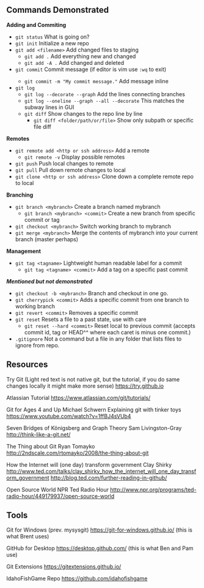 Commands Demonstrated
----------
**Adding and Commiting**
- `git status` What is going on?
- `git init` Initialize a new repo
- `git add <filename>` Add changed files to staging
  - `git add .` Add everything new and changed
  - `git add -A .` Add changed and deleted
- `git commit` Commit message  (if editor is vim use <esc> `:wq` to exit)
  - `git commit -m "My commit message."` Add message inline
- `git log`
  - `git log --decorate --graph` Add the lines connecting branches
  - `git log --oneline --graph --all --decorate` This matches the subway lines in GUI
  - `git diff` Show changes to the repo line by line
    - `git diff <folder/path/or/file>` Show only subpath or specific file diff

**Remotes**
- `git remote add <http or ssh address>` Add a remote
  - `git remote -v` Display possible remotes 
- `git push` Push local changes to remote
- `git pull` Pull down remote changes to local
- `git clone <http or ssh address>` Clone down a complete remote repo to local

**Branching**
- `git branch <mybranch>` Create a branch named mybranch
  - `git branch <mybranch> <commit>` Create a new branch from specific commit or tag
- `git checkout <mybranch>` Switch working branch to mybranch
- `git merge <mybranch>` Merge the contents of mybranch into your current branch (master perhaps)

**Management**
- `git tag <tagname>` Lightweight human readable label for a commit
  - `git tag <tagname> <commit>` Add a tag on a specific past commit 

**_Mentioned but not demonstrated_**
- `git checkout -b <mybranch>` Branch and checkout in one go.
- `git cherrypick <commit>` Adds a specific commit from one branch to working branch
- `git revert <commit>` Removes a specific commit
- `git reset` Resets a file to a past state, use with care
  - `git reset --hard <commit>` Reset local to previous commit (accepts commit id, tag or HEAD^^ where each caret is minus one commit.)
- `.gitignore` Not a command but a file in any folder that lists files to ignore from repo.


Resources
--------
Try Git 
(Light red text is not native git, but the tutorial, if you do same changes locally it might make more sense)
https://try.github.io 

Atlassian Tutorial
https://www.atlassian.com/git/tutorials/

Git for Ages 4 and Up
Michael Schwern
Explaining git with tinker toys
https://www.youtube.com/watch?v=1ffBJ4sVUb4

Seven Bridges of Königsberg and Graph Theory
Sam Livingston-Gray
http://think-like-a-git.net/

The Thing about Git
Ryan Tomayko
http://2ndscale.com/rtomayko/2008/the-thing-about-git

How the Internet will (one day) transform government
Clay Shirky
http://www.ted.com/talks/clay_shirky_how_the_internet_will_one_day_transform_government
http://blog.ted.com/further-reading-in-github/

Open Source World
NPR Ted Radio Hour
http://www.npr.org/programs/ted-radio-hour/449179937/open-source-world

Tools
------
Git for Windows (prev. mysysgit)
https://git-for-windows.github.io/  (this is what Brent uses)

GitHub for Desktop
https://desktop.github.com/  (this is what Ben and Pam use)

Git Extensions
https://gitextensions.github.io/

IdahoFishGame Repo
https://github.com/idahofishgame

